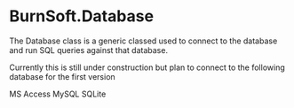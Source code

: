 # BurnSoft.Database

The Database class is a generic classed used to connect to the database and run SQL queries against that database.

Currently this is still under construction but plan to connect to the following database for the first version

MS Access
MySQL
SQLite